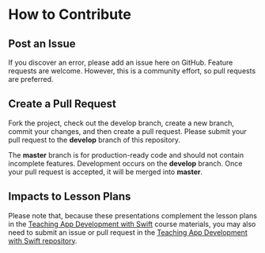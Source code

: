 # How to Contribute

## Post an Issue

If you discover an error, please add an issue here on GitHub. Feature requests are welcome. However, this is a community effort, so pull requests are preferred.

## Create a Pull Request

Fork the project, check out the develop branch, create a new branch, commit your changes, and then create a pull request. Please submit your pull request to the **develop** branch of this repository.

The **master** branch is for production-ready code and should not contain incomplete features. Development occurs on the **develop** branch. Once your pull request is accepted, it will be merged into **master**.

## Impacts to Lesson Plans

Please note that, because these presentations complement the lesson plans in the [Teaching App Development with Swift](http://swifteducation.github.io) course materials, you may also need to submit an issue or pull request in the [Teaching App Development with Swift repository](http://github.com/SwiftEducation/teaching-app-dev-swift).
